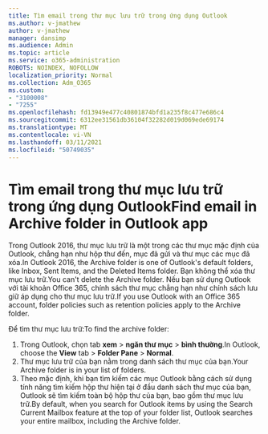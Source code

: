 ```yaml
---
title: Tìm email trong thư mục lưu trữ trong ứng dụng Outlook
ms.author: v-jmathew
author: v-jmathew
manager: dansimp
ms.audience: Admin
ms.topic: article
ms.service: o365-administration
ROBOTS: NOINDEX, NOFOLLOW
localization_priority: Normal
ms.collection: Adm_O365
ms.custom:
- "3100008"
- "7255"
ms.openlocfilehash: fd13949e477c40801874bfd1a235f8c477e686c4
ms.sourcegitcommit: 6312ee31561db36104f32282d019d069ede69174
ms.translationtype: MT
ms.contentlocale: vi-VN
ms.lasthandoff: 03/11/2021
ms.locfileid: "50749035"
---
```

# <a name="find-email-in-archive-folder-in-outlook-app"></a><span data-ttu-id="3f2d2-102">Tìm email trong thư mục lưu trữ trong ứng dụng Outlook</span><span class="sxs-lookup"><span data-stu-id="3f2d2-102">Find email in Archive folder in Outlook app</span></span>

<span data-ttu-id="3f2d2-103">Trong Outlook 2016, thư mục lưu trữ là một trong các thư mục mặc định của Outlook, chẳng hạn như hộp thư đến, mục đã gửi và thư mục các mục đã xóa.</span><span class="sxs-lookup"><span data-stu-id="3f2d2-103">In Outlook 2016, the Archive folder is one of Outlook's default folders, like Inbox, Sent Items, and the Deleted Items folder.</span></span> <span data-ttu-id="3f2d2-104">Bạn không thể xóa thư mục lưu trữ.</span><span class="sxs-lookup"><span data-stu-id="3f2d2-104">You can't delete the Archive folder.</span></span> <span data-ttu-id="3f2d2-105">Nếu bạn sử dụng Outlook với tài khoản Office 365, chính sách thư mục chẳng hạn như chính sách lưu giữ áp dụng cho thư mục lưu trữ.</span><span class="sxs-lookup"><span data-stu-id="3f2d2-105">If you use Outlook with an Office 365 account, folder policies such as retention policies apply to the Archive folder.</span></span>

<span data-ttu-id="3f2d2-106">Để tìm thư mục lưu trữ:</span><span class="sxs-lookup"><span data-stu-id="3f2d2-106">To find the archive folder:</span></span>

1. <span data-ttu-id="3f2d2-107">Trong Outlook, chọn tab **xem** > **ngăn thư mục**  >  **bình thường**.</span><span class="sxs-lookup"><span data-stu-id="3f2d2-107">In Outlook, choose the **View** tab > **Folder Pane** > **Normal**.</span></span>
2. <span data-ttu-id="3f2d2-108">Thư mục lưu trữ của bạn nằm trong danh sách thư mục của bạn.</span><span class="sxs-lookup"><span data-stu-id="3f2d2-108">Your Archive folder is in your list of folders.</span></span>
3. <span data-ttu-id="3f2d2-109">Theo mặc định, khi bạn tìm kiếm các mục Outlook bằng cách sử dụng tính năng tìm kiếm hộp thư hiện tại ở đầu danh sách thư mục của bạn, Outlook sẽ tìm kiếm toàn bộ hộp thư của bạn, bao gồm thư mục lưu trữ.</span><span class="sxs-lookup"><span data-stu-id="3f2d2-109">By default, when you search for Outlook items by using the Search Current Mailbox feature at the top of your folder list, Outlook searches your entire mailbox, including the Archive folder.</span></span>
